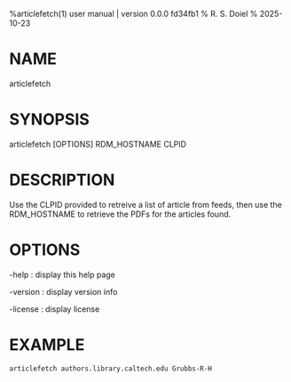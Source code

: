 %articlefetch(1) user manual | version 0.0.0 fd34fb1
% R. S. Doiel
% 2025-10-23

# NAME

articlefetch

# SYNOPSIS

articlefetch [OPTIONS] RDM_HOSTNAME CLPID

# DESCRIPTION

Use the CLPID provided to retreive a list of article from feeds, then use the
RDM_HOSTNAME to retrieve the PDFs for the articles found.

# OPTIONS

-help
: display this help page

-version
: display version info

-license
: display license

# EXAMPLE

~~~shell
articlefetch authors.library.caltech.edu Grubbs-R-H
~~~



